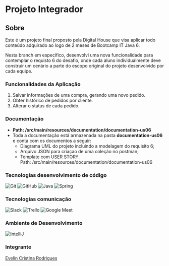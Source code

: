 # Projeto Integrador

## Sobre
Este é um projeto final proposto pela Digital House que visa aplicar todo conteúdo adquirado ao logo de 2 meses de Bootcamp IT Java 6.

Nesta branch em específico, desenvolvi uma nova funcionalidade para contemplar o requisto 6 do desafio, onde cada aluno individualmente deve
construir um cenário a parte do escopo original do projeto desenvolvido por cada equipe.

### Funcionalidades da Aplicação
1. Salvar informações de uma compra, gerando uma novo pedido.
2. Obter histórico de pedidos por cliente.
3. Alterar o status de cada pedido.

### Documentação
* <b>Path: /src/main/resources/documentation/documentation-us06</b>
* Toda a documentação está armazenada na pasta <b> documentation-us06</b> e conta com os documentos a seguir:
    * Diagrama UML do projeto incluindo a modelagem do requisito 6;
    * Arquivo JSON para criaçao de uma coleção no postman;
    * Template com USER STORY.
<br>Path: /src/main/resources/documentation/documentation-us06

### Tecnologias desenvolvimento de código
<img src="https://img.icons8.com/color/48/000000/git.png" title= "Git"/>
<img src="https://img.icons8.com/ios-glyphs/48/000000/github.png" title= "GitHub"/>
<img src="https://img.icons8.com/color/48/000000/java-coffee-cup-logo--v1.png" title= "Java"/>
<img src="https://img.icons8.com/color/48/000000/spring-logo.png" title= "Spring"/>

### Tecnologias comunicação
<img src="https://img.icons8.com/color/48/000000/slack-new.png" title= "Slack"/> <img src="https://img.icons8.com/color/48/000000/trello.png" title= "Trello"/> <img src="https://img.icons8.com/color/48/000000/google-meet.png" title= "Google Meet"/>


### Ambiente de Desenvolvimento
<img src="https://img.icons8.com/color/48/000000/intellij-idea.png" title="IntelliJ"/>

### Integrante
[Evelin Cristina Rodrigues](https://github.com/everodrigues)
